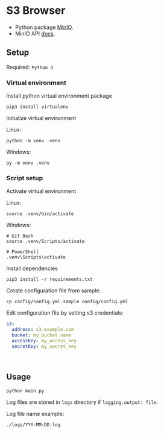 # S3 Browser

- Python package [MinIO](https://github.com/minio/minio-py).
- MinIO API [docs](https://min.io/docs/minio/linux/developers/python/API.html).

## Setup

Required: `Python 3`

### Virtual environment

Install python virtual environment package

```shell
pip3 install virtualenv
```

Initialize virtual environment

Linux:

```shell
python -m venv .venv
```

Windows:

```shell
py -m venv .venv
```

### Script setup

Activate virtual environment

Linux:

```shell
source .venv/bin/activate
```

Windows:

```shell
# Git Bash
source .venv/Scripts/activate

# PowerShell
.venv\Scripts\activate
```

Install dependencies

```shell
pip3 install -r requirements.txt
```

Create configuration file from sample:

```shell
cp config/config.yml.sample config/config.yml
```

Edit configuration file by setting s3 credentials:

```yml
s3:
  address: s3.example.com
  bucket: my_bucket_name
  accessKey: my_access_key
  secretKey: my_secret_key
```

<br>

## Usage

```shell
python main.py
```

Log files are stored in `logs` directory if `logging.output: file`.

Log file name example:

```text
./logs/YYY-MM-DD.log
```
